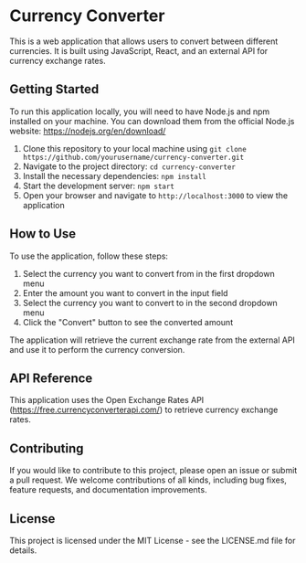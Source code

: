 Currency Converter
==================

This is a web application that allows users to convert between different currencies. It is built using JavaScript, React, and an external API for currency exchange rates.

Getting Started
---------------

To run this application locally, you will need to have Node.js and npm installed on your machine. You can download them from the official Node.js website: <https://nodejs.org/en/download/>

1.  Clone this repository to your local machine using `git clone https://github.com/yourusername/currency-converter.git`
2.  Navigate to the project directory: `cd currency-converter`
3.  Install the necessary dependencies: `npm install`
4.  Start the development server: `npm start`
5.  Open your browser and navigate to `http://localhost:3000` to view the application

How to Use
----------

To use the application, follow these steps:

1.  Select the currency you want to convert from in the first dropdown menu
2.  Enter the amount you want to convert in the input field
3.  Select the currency you want to convert to in the second dropdown menu
4.  Click the "Convert" button to see the converted amount

The application will retrieve the current exchange rate from the external API and use it to perform the currency conversion.

API Reference
-------------

This application uses the Open Exchange Rates API (<https://free.currencyconverterapi.com/>) to retrieve currency exchange rates. 

Contributing
------------

If you would like to contribute to this project, please open an issue or submit a pull request. We welcome contributions of all kinds, including bug fixes, feature requests, and documentation improvements.

License
-------

This project is licensed under the MIT License - see the LICENSE.md file for details.